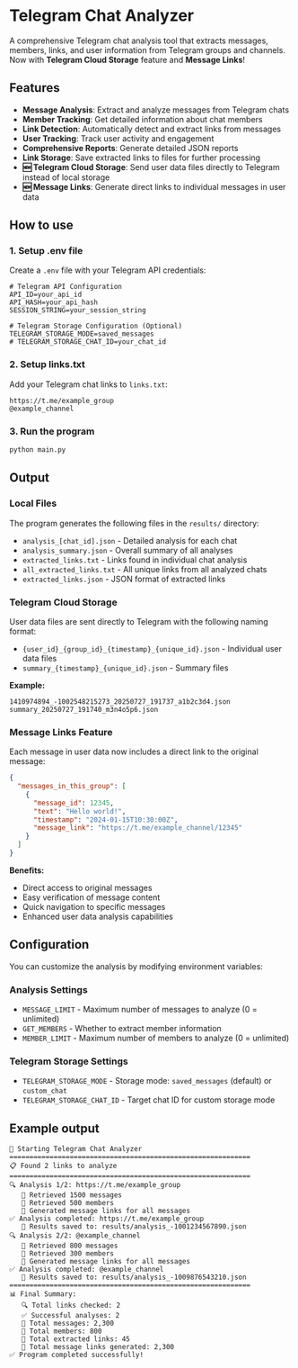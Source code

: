 # Telegram Chat Analyzer

A comprehensive Telegram chat analysis tool that extracts messages, members, links, and user information from Telegram groups and channels. Now with **Telegram Cloud Storage** feature and **Message Links**!

## Features

- **Message Analysis**: Extract and analyze messages from Telegram chats
- **Member Tracking**: Get detailed information about chat members
- **Link Detection**: Automatically detect and extract links from messages
- **User Tracking**: Track user activity and engagement
- **Comprehensive Reports**: Generate detailed JSON reports
- **Link Storage**: Save extracted links to files for further processing
- **🆕 Telegram Cloud Storage**: Send user data files directly to Telegram instead of local storage
- **🆕 Message Links**: Generate direct links to individual messages in user data

## How to use

### 1. Setup .env file
Create a `.env` file with your Telegram API credentials:

```env
# Telegram API Configuration
API_ID=your_api_id
API_HASH=your_api_hash
SESSION_STRING=your_session_string

# Telegram Storage Configuration (Optional)
TELEGRAM_STORAGE_MODE=saved_messages
# TELEGRAM_STORAGE_CHAT_ID=your_chat_id
```

### 2. Setup links.txt
Add your Telegram chat links to `links.txt`:

```
https://t.me/example_group
@example_channel
```

### 3. Run the program
```bash
python main.py
```

## Output

### Local Files
The program generates the following files in the `results/` directory:

- `analysis_[chat_id].json` - Detailed analysis for each chat
- `analysis_summary.json` - Overall summary of all analyses
- `extracted_links.txt` - Links found in individual chat analysis
- `all_extracted_links.txt` - All unique links from all analyzed chats
- `extracted_links.json` - JSON format of extracted links

### Telegram Cloud Storage
User data files are sent directly to Telegram with the following naming format:

- `{user_id}_{group_id}_{timestamp}_{unique_id}.json` - Individual user data files
- `summary_{timestamp}_{unique_id}.json` - Summary files

**Example:**
```
1410974894_-1002548215273_20250727_191737_a1b2c3d4.json
summary_20250727_191740_m3n4o5p6.json
```

### Message Links Feature
Each message in user data now includes a direct link to the original message:

```json
{
  "messages_in_this_group": [
    {
      "message_id": 12345,
      "text": "Hello world!",
      "timestamp": "2024-01-15T10:30:00Z",
      "message_link": "https://t.me/example_channel/12345"
    }
  ]
}
```

**Benefits:**
- Direct access to original messages
- Easy verification of message content
- Quick navigation to specific messages
- Enhanced user data analysis capabilities

## Configuration

You can customize the analysis by modifying environment variables:

### Analysis Settings
- `MESSAGE_LIMIT` - Maximum number of messages to analyze (0 = unlimited)
- `GET_MEMBERS` - Whether to extract member information
- `MEMBER_LIMIT` - Maximum number of members to analyze (0 = unlimited)

### Telegram Storage Settings
- `TELEGRAM_STORAGE_MODE` - Storage mode: `saved_messages` (default) or `custom_chat`
- `TELEGRAM_STORAGE_CHAT_ID` - Target chat ID for custom storage mode

## Example output

```
🚀 Starting Telegram Chat Analyzer
============================================================
📋 Found 2 links to analyze
============================================================
🔍 Analysis 1/2: https://t.me/example_group
   📝 Retrieved 1500 messages
   👥 Retrieved 500 members
   🔗 Generated message links for all messages
✅ Analysis completed: https://t.me/example_group
   📄 Results saved to: results/analysis_-1001234567890.json
🔍 Analysis 2/2: @example_channel
   📝 Retrieved 800 messages
   👥 Retrieved 300 members
   🔗 Generated message links for all messages
✅ Analysis completed: @example_channel
   📄 Results saved to: results/analysis_-1009876543210.json
============================================================
📊 Final Summary:
   🔍 Total links checked: 2
   ✅ Successful analyses: 2
   📝 Total messages: 2,300
   👥 Total members: 800
   🔗 Total extracted links: 45
   🔗 Total message links generated: 2,300
✅ Program completed successfully!
``` 